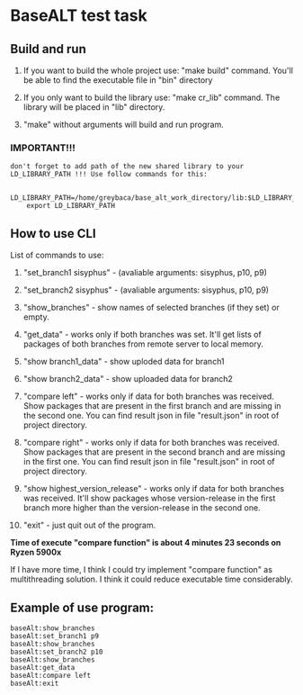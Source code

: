 # BaseALT test task

## Build and run

1. If you want to build the whole project use: "make build" command. You'll be able to find the executable file in "bin" directory

2. If you only want to build the library use: "make cr_lib" command. The library will be placed in "lib" directory.

3. "make" without arguments will build and run program.

### IMPORTANT!!!

    don't forget to add path of the new shared library to your LD_LIBRARY_PATH !!! Use follow commands for this:

        LD_LIBRARY_PATH=/home/greybaca/base_alt_work_directory/lib:$LD_LIBRARY_PATH
        export LD_LIBRARY_PATH

## How to use CLI

List of commands to use:

1. "set_branch1 sisyphus" - (avaliable arguments: sisyphus, p10, p9)

2. "set_branch2 sisyphus" - (avaliable arguments: sisyphus, p10, p9)

3. "show_branches" - show names of selected branches (if they set) or empty.

4. "get_data" - works only if both branches was set. It'll get lists of packages of both branches from remote server to local memory.

5. "show branch1_data" - show uploded data for branch1

6. "show branch2_data" - show uploaded data for branch2

7. "compare left" - works only if data for both branches was received. Show packages that are present in the first branch and are missing in the second one. You can find result json in file "result.json" in root of project directory.

8. "compare right" - works only if data for both branches was received. Show packages that are present in the second branch and are missing in the first one. You can find result json in file "result.json" in root of project directory.

9. "show highest_version_release" - works only if data for both branches was received. It'll show packages whose version-release in the first branch more higher than the version-release in the second one.

10. "exit" - just quit out of the program.

**Time of execute "compare function" is about 4 minutes 23 seconds on Ryzen 5900x**

If I have more time, I think I could try implement "compare function" as multithreading solution. I think it could reduce executable time considerably. 

## Example of use program:
```
baseAlt:show_branches
baseAlt:set_branch1 p9
baseAlt:show_branches
baseAlt:set_branch2 p10
baseAlt:show_branches
baseAlt:get_data
baseAlt:compare left
baseAlt:exit
```

